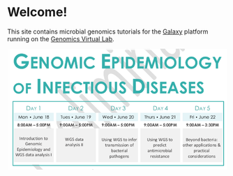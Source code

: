 
# Welcome!

This site contains microbial genomics tutorials 
for the
[Galaxy](http://galaxyproject.org/) platform
running on the
[Genomics Virtual Lab](https://www.gvl.org.au/).

![Logo](media/logos/gen-epi-course-2018.png)

